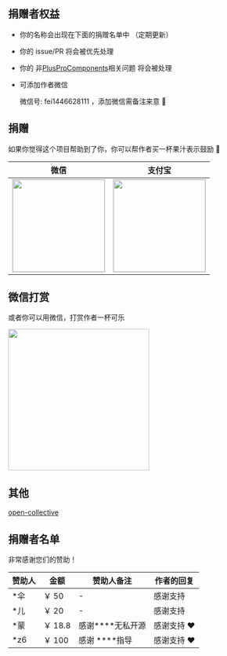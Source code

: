 ## 捐赠者权益

- 你的名称会出现在下面的捐赠名单中 （定期更新）
- 你的 issue/PR 将会被优先处理
- 你的 非[PlusProComponents](/)相关问题 将会被处理
- 可添加作者微信

  微信号: <a href="javascript:void(0)" ref="nofollow" style="text-decoration: none" >fei1446628111 </a> ，添加微信需备注来意 🌹

## 捐赠

如果你觉得这个项目帮助到了你，你可以帮作者买一杯果汁表示鼓励 🍹

| 微信                                                                                                                                          | 支付宝                                                                                                                                         |
| --------------------------------------------------------------------------------------------------------------------------------------------- | ---------------------------------------------------------------------------------------------------------------------------------------------- |
| <img style="border:1px solid #ccc" src="https://plus-pro-components-1252186245.cos.ap-chengdu.myqcloud.com/wx.jpg" height="188"  width="188"> | <img style="border:1px solid #ccc"  src="https://plus-pro-components-1252186245.cos.ap-chengdu.myqcloud.com/ali.jpg" height="188" width="188"> |

## 微信打赏

或者你可以用微信，打赏作者一杯可乐

<img src="https://plus-pro-components-1252186245.cos.ap-chengdu.myqcloud.com/wx-z.jpg" height="288" width="288">

## 其他

[open-collective](https://opencollective.com/plus-pro-components)

## 捐赠者名单

非常感谢您们的赞助！

| 赞助人 | 金额    | 赞助人备注           | 作者的回复  |
| ------ | ------- | -------------------- | ----------- |
| \*伞   | ￥ 50   | -                    | 感谢支持    |
| \*儿   | ￥ 20   | -                    | 感谢支持    |
| \*蒙   | ￥ 18.8 | 感谢\*\*\*\*无私开源 | 感谢支持 ❤️ |
| \*z6   | ￥ 100  | 感谢 \*\*\*\*指导    | 感谢支持 ❤️ |
